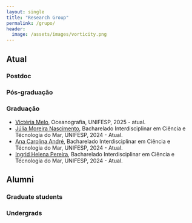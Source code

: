 ```yaml
---
layout: single
title: "Research Group"
permalink: /grupo/
header:
  image: /assets/images/vorticity.png
---
```



## Atual

### Postdoc


### Pós-graduação

### Graduação

- [Victéria Melo](), Oceanografia, UNIFESP, 2025 - atual.
- [Júlia Moreira Nascimento](), Bacharelado Interdisciplinar em Ciência e Técnologia do Mar, UNIFESP, 2024 - Atual.
- [Ana Carolina André](), Bacharelado Interdisciplinar em Ciência e Técnologia do Mar, UNIFESP, 2024 - Atual.
- [Ingrid Helena Pereira](), Bacharelado Interdisciplinar em Ciência e Técnologia do Mar, UNIFESP, 2024 - Atual.

## Alumni

### Graduate students

### Undergrads
